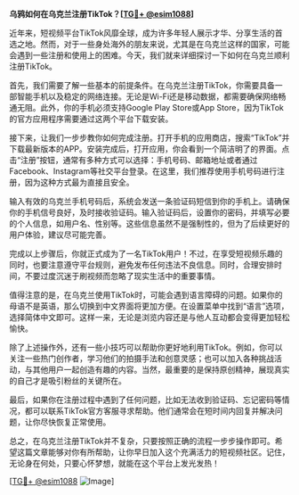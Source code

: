 **乌鸦如何在乌克兰注册TikTok？[[TG💪+ @esim1088](https://t.me/s/esim1088)]**

近年来，短视频平台TikTok风靡全球，成为许多年轻人展示才华、分享生活的首选之地。然而，对于一些身处海外的朋友来说，尤其是在乌克兰这样的国家，可能会遇到一些注册和使用上的困难。今天，我们就来详细探讨一下如何在乌克兰顺利注册TikTok。

首先，我们需要了解一些基本的前提条件。在乌克兰注册TikTok，你需要具备一部智能手机以及稳定的网络连接。无论是Wi-Fi还是移动数据，都需要确保网络畅通无阻。此外，你的手机必须支持Google Play Store或App Store，因为TikTok的官方应用程序需要通过这两个平台下载安装。

接下来，让我们一步步教你如何完成注册。打开手机的应用商店，搜索“TikTok”并下载最新版本的APP。安装完成后，打开应用，你会看到一个简洁明了的界面。点击“注册”按钮，通常有多种方式可以选择：手机号码、邮箱地址或者通过Facebook、Instagram等社交平台登录。在这里，我们推荐使用手机号码进行注册，因为这种方式最为直接且安全。

输入有效的乌克兰手机号码后，系统会发送一条验证码短信到你的手机上。请确保你的手机信号良好，及时接收验证码。输入验证码后，设置你的密码，并填写必要的个人信息，如用户名、性别等。这些信息虽然不是强制性的，但为了后续更好的用户体验，建议尽可能完善。

完成以上步骤后，你就正式成为了一名TikTok用户！不过，在享受短视频乐趣的同时，也要注意遵守平台规则，避免发布任何违法不良信息。同时，合理安排时间，不要过度沉迷于刷视频而忽略了现实生活中的重要事情。

值得注意的是，在乌克兰使用TikTok时，可能会遇到语言障碍的问题。如果你的母语不是英语，那么切换到中文界面将更加方便。在设置菜单中找到“语言”选项，选择简体中文即可。这样一来，无论是浏览内容还是与他人互动都会变得更加轻松愉快。

除了上述操作外，还有一些小技巧可以帮助你更好地利用TikTok。例如，你可以关注一些热门创作者，学习他们的拍摄手法和创意灵感；也可以加入各种挑战活动，与其他用户一起创造有趣的内容。当然，最重要的是保持原创精神，展现真实的自己才是吸引粉丝的关键所在。

最后，如果你在注册过程中遇到了任何问题，比如无法收到验证码、忘记密码等情况，都可以联系TikTok官方客服寻求帮助。他们通常会在短时间内回复并解决问题，让你尽快恢复正常使用。

总之，在乌克兰注册TikTok并不复杂，只要按照正确的流程一步步操作即可。希望这篇文章能够对你有所帮助，让你早日加入这个充满活力的短视频社区。记住，无论身在何处，只要心怀梦想，就能在这个平台上发光发热！

[[TG💪+ @esim1088](https://t.me/s/esim1088) ![Image](https://i.postimg.cc/4NQfJmqS/Snipaste-2025-05-13-00-14-12.png)]